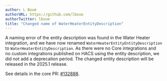 ```yaml
---
author: L Boué
authorURL: https://github.com/lboue
authorTwitter: lboue
title: "Changed name of WaterHeaterEntityDescription"
---
```


A naming error of the entity description was found in the Water Heater integration, and we have now renamed `WaterHeaterEntityEntityDescription` to `WaterHeaterEntityDescription`.
As there were no Core integrations and no custom integrations published on HACS using the entity description, we did not add a deprecation period. The changed entity description will be released in the 2025.1 release.

See details in the core PR: [#132888](https://github.com/home-assistant/core/pull/132888).
